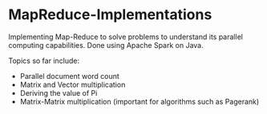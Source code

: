 # MapReduce-Implementations
Implementing Map-Reduce to solve problems to understand its parallel computing capabilities.
Done using Apache Spark on Java.

Topics so far include: 
* Parallel document word count
* Matrix and Vector multiplication
* Deriving the value of Pi
* Matrix-Matrix multiplication (important for algorithms such as Pagerank)
